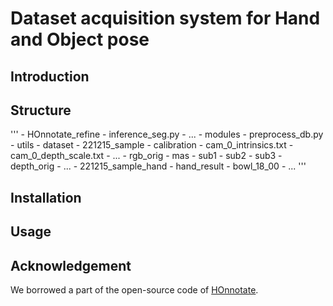 # Dataset acquisition system for Hand and Object pose
## Introduction


## Structure

'''
            - HOnnotate_refine
                - inference_seg.py
                - ...
            - modules
                - preprocess_db.py
                - utils
            - dataset
                - 221215_sample
                    - calibration
                        - cam_0_intrinsics.txt
                        - cam_0_depth_scale.txt
                        - ...
                    - rgb_orig
                        - mas
                        - sub1
                        - sub2
                        - sub3
                    - depth_orig
                        - ...
                - 221215_sample_hand
                    - hand_result
                        - bowl_18_00
                        - ...
'''


## Installation


## Usage



## Acknowledgement
We borrowed a part of the open-source code of [HOnnotate](https://github.com/shreyashampali/HOnnotate?). 

